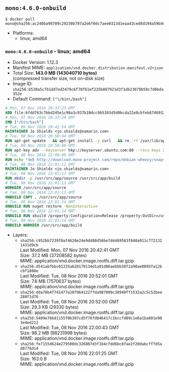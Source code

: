 ## `mono:4.6.0-onbuild`

```console
$ docker pull mono@sha256:ac240ba98709c29230b797a2e6f0dc7aee0313d1eaa43ced8d194a59b4d561a2
```

-	Platforms:
	-	linux; amd64

### `mono:4.6.0-onbuild` - linux; amd64

-	Docker Version: 1.12.3
-	Manifest MIME: `application/vnd.docker.distribution.manifest.v2+json`
-	Total Size: **143.0 MB (143040710 bytes)**  
	(compressed transfer size, not on-disk size)
-	Image ID: `sha256:b530a5c7b1dd7ed3479c6f70f61ef225b897921d3f1db23079b50c7d0bda352e`
-	Default Command: `["\/bin\/bash"]`

```dockerfile
# Mon, 07 Nov 2016 20:33:23 GMT
ADD file:6fdd763c7bbd245e1c98a3c937b10dcc9b5383d5d0bcda22e8cbfeb6746932da in / 
# Mon, 07 Nov 2016 20:33:24 GMT
CMD ["/bin/bash"]
# Tue, 08 Nov 2016 20:41:54 GMT
MAINTAINER Jo Shields <jo.shields@xamarin.com>
# Tue, 08 Nov 2016 20:50:44 GMT
RUN apt-get update   && apt-get install -y curl   && rm -rf /var/lib/apt/lists/*
# Tue, 08 Nov 2016 20:50:46 GMT
RUN apt-key adv --keyserver hkp://keyserver.ubuntu.com:80 --recv-keys 3FA7E0328081BFF6A14DA29AA6A19B38D3D831EF
# Tue, 08 Nov 2016 22:00:00 GMT
RUN echo "deb http://download.mono-project.com/repo/debian wheezy/snapshots/4.6.0.245 main" > /etc/apt/sources.list.d/mono-xamarin.list   && apt-get update   && apt-get install -y binutils mono-devel ca-certificates-mono fsharp mono-vbnc nuget referenceassemblies-pcl   && rm -rf /var/lib/apt/lists/* /tmp/*
# Tue, 08 Nov 2016 22:01:12 GMT
MAINTAINER Jo Shields <jo.shields@xamarin.com>
# Tue, 08 Nov 2016 22:01:13 GMT
RUN mkdir -p /usr/src/app/source /usr/src/app/build
# Tue, 08 Nov 2016 22:01:13 GMT
WORKDIR /usr/src/app/source
# Tue, 08 Nov 2016 22:01:13 GMT
ONBUILD COPY . /usr/src/app/source
# Tue, 08 Nov 2016 22:01:14 GMT
ONBUILD RUN nuget restore -NonInteractive
# Tue, 08 Nov 2016 22:01:14 GMT
ONBUILD RUN xbuild /property:Configuration=Release /property:OutDir=/usr/src/app/build/
# Tue, 08 Nov 2016 22:01:14 GMT
ONBUILD WORKDIR /usr/src/app/build
```

-	Layers:
	-	`sha256:c952bb7239f0af4620e24e9dd88d56be7d4469563f840a911c7721321431d9cb`  
		Last Modified: Mon, 07 Nov 2016 20:42:41 GMT  
		Size: 37.2 MB (37208582 bytes)  
		MIME: application/vnd.docker.image.rootfs.diff.tar.gzip
	-	`sha256:d541abfbbc01335a620179134d1a01d86aebbb38f2a90ae0895fa12bcbf1888e`  
		Last Modified: Tue, 08 Nov 2016 20:52:01 GMT  
		Size: 7.6 MB (7570637 bytes)  
		MIME: application/vnd.docker.image.rootfs.diff.tar.gzip
	-	`sha256:dda78b4f741477e207964122ffda987099c38940ff1532a2c5c52bee288f1d76`  
		Last Modified: Tue, 08 Nov 2016 20:52:00 GMT  
		Size: 29.3 KB (29330 bytes)  
		MIME: application/vnd.docker.image.rootfs.diff.tar.gzip
	-	`sha256:5409e766d1155f0b307cd5f76fd846417c1bccfd89c1e6a1ba601e903e4ed212`  
		Last Modified: Tue, 08 Nov 2016 22:00:43 GMT  
		Size: 98.2 MB (98231998 bytes)  
		MIME: application/vnd.docker.image.rootfs.diff.tar.gzip
	-	`sha256:fe7155d624e279500dc326807d3f1b4cfdd6bc8fae2f20dabcfffd5ad8776d14`  
		Last Modified: Tue, 08 Nov 2016 22:01:25 GMT  
		Size: 163.0 B  
		MIME: application/vnd.docker.image.rootfs.diff.tar.gzip
